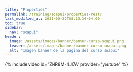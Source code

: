 ```yaml
---
title: "Properties"
permalink: /training/soapui/properties-rest/
last_modified_at: 2021-06-23T08:15:34-04:00
toc: true
sidebar:
  nav: "soapui"
header:
  image: /assets/images/banner/banner-curso-soapui.png
  teaser: /assets/images/banner/banner-curso-soapui.png
  alt: "Imagen banner de la pagina del curso soapui"
---
```


{% include video id="ZNR8M-4Jl7A" provider="youtube" %}
